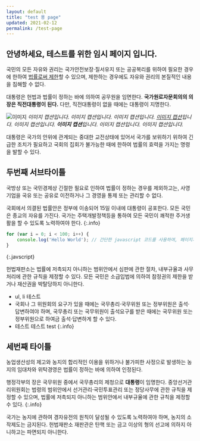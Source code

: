 ```yaml
---
layout: default
title: "test 용 page"
updated: 2021-02-12
permalink: /test-page
---
```


## 안녕하세요, 테스트를 위한 임시 페이지 입니다.

국민의 모든 자유와 권리는 국가안전보장·질서유지 또는 공공복리를 위하여 필요한 경우에 한하여 [법률로써 제한](#)할 수 있으며, 제한하는 경우에도 자유와 권리의 본질적인 내용을 침해할 수 없다.

대통령은 헌법과 법률이 정하는 바에 의하여 공무원을 임면한다. **국가원로자문회의의 의장은 직전대통령이 된다.** 다만, 직전대통령이 없을 때에는 대통령이 지명한다.

![이미지](https://via.placeholder.com/700x100)
*이미지 캡션입니다. 이미지 캡션입니다. 이미지 캡션입니다. [이미지 캡션](#)입니다. 이미지 캡션입니다. **이미지 캡션**입니다. 이미지 캡션입니다. 이미지 캡션입니다.*

대통령은 국가의 안위에 관계되는 중대한 교전상태에 있어서 국가를 보위하기 위하여 긴급한 조치가 필요하고 국회의 집회가 불가능한 때에 한하여 법률의 효력을 가지는 명령을 발할 수 있다.

## 두번째 서브타이틀

국방상 또는 국민경제상 긴절한 필요로 인하여 법률이 정하는 경우를 제외하고는, 사영기업을 국유 또는 공유로 이전하거나 그 경영을 통제 또는 관리할 수 없다.

국회에서 의결된 법률안은 정부에 이송되어 15일 이내에 대통령이 공포한다. 모든 국민은 종교의 자유를 가진다. 국가는 주택개발정책등을 통하여 모든 국민이 쾌적한 주거생활을 할 수 있도록 노력하여야 한다.
{:.info}

```javascript
for (var i = 0; i < 100; i++) {
    console.log('Hello World'); // 간단한 javascript 코드를 사용하여, 페이지가 제대로 나오는지 확인해볼 수 있습니다.
}
```
{:.javscript}

헌법재판소는 법률에 저촉되지 아니하는 범위안에서 심판에 관한 절차, 내부규율과 사무처리에 관한 규칙을 제정할 수 있다. 모든 국민은 소급입법에 의하여 참정권의 제한을 받거나 재산권을 박탈당하지 아니한다.

- ul, li 테스트
- 국회나 그 위원회의 요구가 있을 때에는 국무총리·국무위원 또는 정부위원은 출석·답변하여야 하며, 국무총리 또는 국무위원이 출석요구를 받은 때에는 국무위원 또는 정부위원으로 하여금 출석·답변하게 할 수 있다.
- 테스트 테스트 test
{:.info}

## 세번째 타이틀

농업생산성의 제고와 농지의 합리적인 이용을 위하거나 불가피한 사정으로 발생하는 농지의 임대차와 위탁경영은 법률이 정하는 바에 의하여 인정된다.

행정각부의 장은 국무위원 중에서 국무총리의 제청으로 **대통령**이 임명한다. 중앙선거관리위원회는 법령의 범위안에서 선거관리·국민투표관리 또는 정당사무에 관한 규칙을 제정할 수 있으며, 법률에 저촉되지 아니하는 범위안에서 내부규율에 관한 규칙을 제정할 수 있다.
{:.info}

국가는 농지에 관하여 경자유전의 원칙이 달성될 수 있도록 노력하여야 하며, 농지의 소작제도는 금지된다. 헌법재판소 재판관은 탄핵 또는 금고 이상의 형의 선고에 의하지 아니하고는 파면되지 아니한다.
